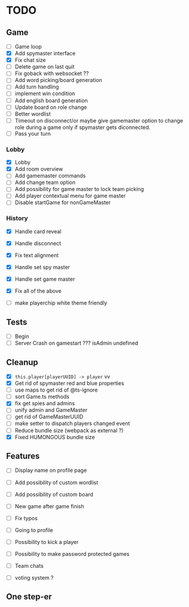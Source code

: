 # TODO

## Game

- [ ] Game loop
- [x] Add spymaster interface
- [x] Fix chat size
- [ ] Delete game on last quit
- [ ] Fix goback with websocket ??
- [ ] Add word picking/board generation
- [ ] Add turn handling
- [ ] implement win condition
- [ ] Add english board generation
- [ ] Update board on role change
- [ ] Better wordlist
- [ ] Timeout on disconnect/or maybe give gamemaster option to change role during a game only if spymaster gets diconnected.
- [ ] Pass your turn

### Lobby

- [x] Lobby
- [x] Add room overview
- [ ] Add gamemaster commands
- [ ] Add change team option
- [ ] Add possibility for game master to lock team picking
- [ ] Add player contextual menu for game master
- [ ] Disable startGame for nonGameMaster

### History

- [x] Handle card reveal
- [x] Handle disconnect
- [x] Fix text alignment
- [x] Handle set spy master
- [x] Handle set game master
- [x] Fix all of the above
- [ ] make playerchip white theme friendly 


## Tests

- [ ] Begin
- [ ] Server Crash on gamestart ??? isAdmin undefined

## Cleanup

- [x] `this.player[playerUUID] -> player` vv
- [x] Get rid of spymaster red and blue properties
- [ ] use maps to get rid of @ts-ignore
- [ ] sort Game.ts methods
- [x] fix get spies and admins
- [ ] unify admin and GameMaster
- [ ] get rid of GameMasterUUID
- [ ] make setter to dispatch players changed event
- [ ] Reduce bundle size (webpack as external ?)
- [x] Fixed HUMONGOUS bundle size

## Features

- [ ] Display name on profile page
- [ ] Add possibility of custom wordlist
- [ ] Add possibility of custom board
- [ ] New game after game finish
- [ ] Fix typos
- [ ] Going to profile
- [ ] Possibility to kick a player
- [ ] Possibility to make password protected games
- [ ] Team chats


- [ ] voting system ?

## One step-er
